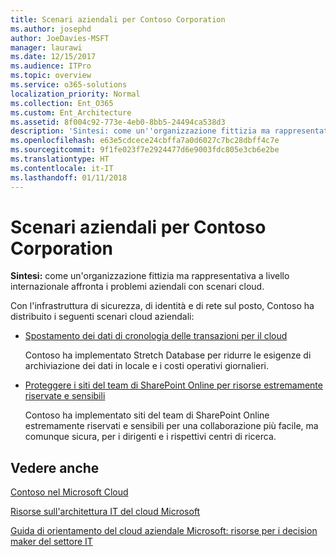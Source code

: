 ```yaml
---
title: Scenari aziendali per Contoso Corporation
ms.author: josephd
author: JoeDavies-MSFT
manager: laurawi
ms.date: 12/15/2017
ms.audience: ITPro
ms.topic: overview
ms.service: o365-solutions
localization_priority: Normal
ms.collection: Ent_O365
ms.custom: Ent_Architecture
ms.assetid: 8f004c92-773e-4eb0-8bb5-24494ca538d3
description: 'Sintesi: come un''organizzazione fittizia ma rappresentativa a livello internazionale affronta i problemi aziendali con scenari cloud.'
ms.openlocfilehash: e63e5cdcece24cbffa7a0d6027c7bc28dbff4c7e
ms.sourcegitcommit: 9f1fe023f7e2924477d6e9003fdc805e3cb6e2be
ms.translationtype: HT
ms.contentlocale: it-IT
ms.lasthandoff: 01/11/2018
---
```

# <a name="enterprise-scenarios-for-the-contoso-corporation"></a>Scenari aziendali per Contoso Corporation

 **Sintesi:** come un'organizzazione fittizia ma rappresentativa a livello internazionale affronta i problemi aziendali con scenari cloud.
  
Con l'infrastruttura di sicurezza, di identità e di rete sul posto, Contoso ha distribuito i seguenti scenari cloud aziendali:
  
- [Spostamento dei dati di cronologia delle transazioni per il cloud](moving-historical-transaction-data-to-the-cloud.md)
    
    Contoso ha implementato Stretch Database per ridurre le esigenze di archiviazione dei dati in locale e i costi operativi giornalieri.
    
- [Proteggere i siti del team di SharePoint Online per risorse estremamente riservate e sensibili](secure-sharepoint-online-team-sites-for-sensitive-and-highly-confidential-assets.md)
    
    Contoso ha implementato siti del team di SharePoint Online estremamente riservati e sensibili per una collaborazione più facile, ma comunque sicura, per i dirigenti e i rispettivi centri di ricerca.
    
## <a name="see-also"></a>Vedere anche

[Contoso nel Microsoft Cloud](contoso-in-the-microsoft-cloud.md)
  
[Risorse sull'architettura IT del cloud Microsoft](microsoft-cloud-it-architecture-resources.md)

[Guida di orientamento del cloud aziendale Microsoft: risorse per i decision maker del settore IT]((https://sway.com/FJ2xsyWtkJc2taRD))



